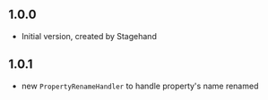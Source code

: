 ## 1.0.0

- Initial version, created by Stagehand

## 1.0.1

- new `PropertyRenameHandler` to handle property's name renamed